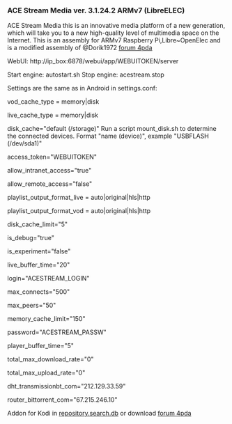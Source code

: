 ### ACE Stream Media ver. 3.1.24.2 ARMv7 (LibreELEC)

ACE Stream Media this is an innovative media platform of a new generation, 
which will take you to a new high-quality level of multimedia space on the Internet.
This is an assembly for ARMv7 Raspberry Pi,Libre~OpenElec and is a modified assembly 
of @Dorik1972 [forum 4pda](http://4pda.ru/forum/index.php?s=&showtopic=737440&view=findpost&p=59539138)

WebUI: http://ip_box:6878/webui/app/WEBUITOKEN/server

Start engine: autostart.sh
Stop engine: acestream.stop

Settings are the same as in Android in settings.conf:

vod_cache_type = memory|disk 

live_cache_type = memory|disk

disk_cache="default (/storage)" Run a script mount_disk.sh to determine the connected devices. Format "name (device)", example "USBFLASH (/dev/sda1)"

access_token="WEBUITOKEN"

allow_intranet_access="true"

allow_remote_access="false"

playlist_output_format_live = auto|original|hls|http

playlist_output_format_vod = auto|original|hls|http

disk_cache_limit="5"

is_debug="true"

is_experiment="false"

live_buffer_time="20"

login="ACESTREAM_LOGIN"

max_connects="500"

max_peers="50"

memory_cache_limit="150"

password="ACESTREAM_PASSW"

player_buffer_time="5"

total_max_download_rate="0"

total_max_upload_rate="0"

dht_transmissionbt_com="212.129.33.59"

router_bittorrent_com="67.215.246.10"

Addon for Kodi in [repository.search.db](https://github.com/seppius-xbmc-repo/ru/tree/master/repository.search.db) or download [forum 4pda](http://4pda.ru/forum/index.php?s=&showtopic=823683&view=findpost&p=68618451) 
